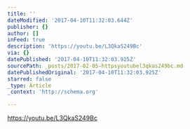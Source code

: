 ```yaml
---
title: ''
dateModified: '2017-04-10T11:32:03.644Z'
publisher: {}
author: []
inFeed: true
description: 'https://youtu.be/L3QkaS249Bc'
via: {}
datePublished: '2017-04-10T11:32:03.925Z'
sourcePath: _posts/2017-02-05-httpsyoutubel3qkas249bc.md
datePublishedOriginal: '2017-04-10T11:32:03.925Z'
starred: false
_type: Article
_context: 'http://schema.org'

---
```

https://youtu.be/L3QkaS249Bc